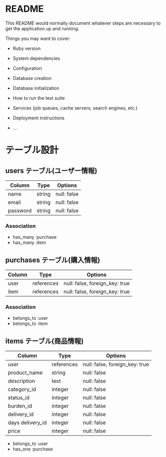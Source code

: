 # README

This README would normally document whatever steps are necessary to get the
application up and running.

Things you may want to cover:

* Ruby version

* System dependencies

* Configuration

* Database creation

* Database initialization

* How to run the test suite

* Services (job queues, cache servers, search engines, etc.)

* Deployment instructions

* ...

# テーブル設計

## users テーブル(ユーザー情報)

| Column             | Type   | Options     |
| ------------------ | ------ | ----------- |
| name               | string | null: false |
| email              | string | null: false |
| password           | string | null: false |

### Association

* has_many :purchase
* has_many :item

## purchases テーブル(購入情報)

| Column | Type           | Options                        |
| ------ | -------------- | ------------------------------ |
| user   | references     | null: false, foreign_key: true |
| item   | references     | null: false, foreign_key: true |

### Association

* belongs_to :user
* belongs_to :item

## items テーブル(商品情報)

| Column              | Type       | Options                        |
| ------------------- | ---------- | ------------------------------ |
| user                | references | null: false, foreign_key: true |
| product_name        | string     | null: false                    |
| description         | text       | null: false                    |
| category_id         | integer    | null: false                    |
| status_id           | integer    | null: false                    |
| burden_id           | integer    | null: false                    |
| delivery_id         | integer    | null: false                    |
| days delivery_id    | integer    | null: false                    |
| price               | integer    | null: false                    |

* belongs_to :user
* has_one :purchase